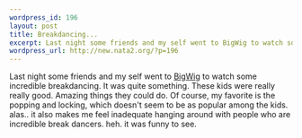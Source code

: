 ```yaml
--- 
wordpress_id: 196
layout: post
title: Breakdancing...
excerpt: Last night some friends and my self went to BigWig to watch some incredible breakdancing. It was quite something. These kids were really really good. Amazing things they could do. Of course, my favorite is the popping and locking, which doesn't seem to be as popular among the kids. alas.. it also makes me feel inadequate hanging around with...
wordpress_url: http://new.nata2.org/?p=196
---
```

Last night some friends and my self went to <a href="http://illmeasures.com/events/outlet.html">BigWig</a> to watch some incredible breakdancing. It was quite something. These kids were really really good. Amazing things they could do. Of course, my favorite is the popping and locking, which doesn't seem to be as popular among the kids. alas.. it also makes me feel inadequate hanging around with people who are incredible break dancers. heh. it was funny to see. 
